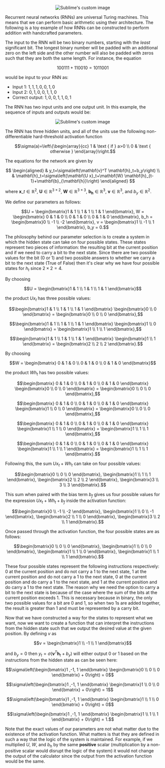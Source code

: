 <p align="center">
  <img src="https://user-images.githubusercontent.com/29025503/214755229-f95b1ade-295b-461a-b7c3-74441ec32088.png" alt="Sublime's custom image"/>
</p>

Recurrent neural networks (RNNs) are universal Turing machines. This means that we can perform basic arithmetic using their architecture. The following is a toy example of how RNNs can be constructed to perform addition with handcrafted parameters.

The input to the RNN will be two binary numbers, starting with the *least* significant bit. The longest binary number will be padded with an additional zero on the left side and the other number will also be padded with zeros such that they are both the same length. For instance, the equation

$$
100111+110010=1011001
$$

would be input to your RNN as:
- Input 1: $1, 1, 1,0,0,1,0$
- Input 2: $0,1,0,0,1,1,0$
- Correct output: $1,0,0,1,1,0,1$

The RNN has two input units and one output unit. In this example, the sequence of inputs and outputs would be:

<p align="center">
  <img src="https://user-images.githubusercontent.com/29025503/214734148-7a9157df-d225-48b4-8080-8c5f0434c97c.png" alt="Sublime's custom image"/>
</p>

The RNN has three hidden units, and all of the units use the following non-differentiable hard-threshold activation function

```math
\sigma(a)=\left\{\begin{array}{cc}
1 & \text { if } a>0 \\
0 & \text { otherwise }
\end{array}\right.
```

The equations for the network are given by

$$
\begin{aligned}
& y_t=\sigma\left(\mathbf{v}^T \mathbf{h}_t+b_y\right) \\
& \mathbf{h}_t=\sigma\left(\mathbf{U x}_t+\mathbf{W} \mathbf{h}_{t-1}+\mathbf{b}_{\mathbf{h}}\right)
\end{aligned}
$$

where $\mathbf{x}\_t \in \mathbb{R}^2$, $\mathbf{U} \in \mathbb{R}^{3 \times 2}$, $\mathbf{W} \in \mathbb{R}^{3 \times 3}$, $\mathbf{b}_{\mathbf{h}} \in \mathbb{R}^3$, $\mathbf{v} \in \mathbb{R}^3$, and $b_y \in \mathbb{R}^2$.

We define our parameters as follows:

```math
U = \begin{bmatrix}1 & 1 \\ 1 & 1 \\ 1 & 1 \end{bmatrix}, W = \begin{bmatrix} 0 & 1 & 0 \\ 0 & 1 & 0 \\ 0 & 1 & 0 \end{bmatrix}, b_h = \begin{bmatrix}0 \\ -1 \\ -2 \end{bmatrix}, v = \begin{bmatrix}1 \\ -1 \\ 1 \end{bmatrix}, b_y = 0.
```

The philosophy behind our parameter selection is to create a system in which the hidden state can take on four possible states. These states represent two pieces of information: the resulting bit at the current position and if we need to carry a bit to the next state. Since there are two possible values for the bit (0 or 1) and two possible answers to whether we carry a bit to the next state (True of False) then it's clear why we have four possible states for $h_t$ since $2\times2=4$.

By choosing 

```math
U = \begin{bmatrix}1 & 1 \\ 1 & 1 \\ 1 & 1 \end{bmatrix}
```

the product $Ux_t$ has three possible values:

```math
\begin{bmatrix}1 & 1 \\ 1 & 1 \\ 1 & 1 \end{bmatrix} \begin{bmatrix}0 \\ 0 \end{bmatrix} = \begin{bmatrix}0 \\ 0 \\ 0 \end{bmatrix},
```

```math
\begin{bmatrix}1 & 1 \\ 1 & 1 \\ 1 & 1 \end{bmatrix} \begin{bmatrix}1 \\ 0 \end{bmatrix} = \begin{bmatrix}1 \\ 1 \\ 1 \end{bmatrix},
```

```math
\begin{bmatrix}1 & 1 \\ 1 & 1 \\ 1 & 1 \end{bmatrix} \begin{bmatrix}1 \\ 1 \end{bmatrix} = \begin{bmatrix}2 \\ 2 \\ 2 \end{bmatrix}.
```

By choosing 

```math
W = \begin{bmatrix} 0 & 1 & 0 \\ 0 & 1 & 0 \\ 0 & 1 & 0 \end{bmatrix}
```

the product $Wh_t$ has two possible values:

```math
\begin{bmatrix} 0 & 1 & 0 \\ 0 & 1 & 0 \\ 0 & 1 & 0 \end{bmatrix} \begin{bmatrix}0 \\ 0 \\ 0 \end{bmatrix} = \begin{bmatrix}0 \\ 0 \\ 0 \end{bmatrix},
```

```math
\begin{bmatrix} 0 & 1 & 0 \\ 0 & 1 & 0 \\ 0 & 1 & 0 \end{bmatrix} \begin{bmatrix}1 \\ 0 \\ 0 \end{bmatrix} = \begin{bmatrix}0 \\ 0 \\ 0 \end{bmatrix},
```

```math
\begin{bmatrix} 0 & 1 & 0 \\ 0 & 1 & 0 \\ 0 & 1 & 0 \end{bmatrix} \begin{bmatrix}1 \\ 1 \\ 0 \end{bmatrix} = \begin{bmatrix}1 \\ 1 \\ 1 \end{bmatrix},
```

```math
\begin{bmatrix} 0 & 1 & 0 \\ 0 & 1 & 0 \\ 0 & 1 & 0 \end{bmatrix} \begin{bmatrix}1 \\ 1 \\ 1 \end{bmatrix} = \begin{bmatrix}1 \\ 1 \\ 1 \end{bmatrix}.
```

Following this, the sum $Ux_t + Wh_t$ can take on four possible values: 
```math
\begin{bmatrix}0 \\ 0 \\ 0 \end{bmatrix}, \begin{bmatrix}1 \\ 1 \\ 1 \end{bmatrix}, \begin{bmatrix}2 \\ 2 \\ 2 \end{bmatrix}, \begin{bmatrix}3 \\ 3 \\ 3 \end{bmatrix}.
```

This sum when paired with the bias term $b_f$ gives us four possible values for the expression $Ux_t + Wh_t + b_f$ inside the activation function: 

```math
\begin{bmatrix}0 \\ -1 \\ -2 \end{bmatrix}, \begin{bmatrix}1 \\ 0 \\ -1 \end{bmatrix}, \begin{bmatrix}2 \\ 1 \\ 0 \end{bmatrix}, \begin{bmatrix}3 \\ 2 \\ 1 \end{bmatrix}.
```

Once passed through the activation function, the four possible states are as follows:

```math
\begin{bmatrix}0 \\ 0 \\ 0 \end{bmatrix}, \begin{bmatrix}1 \\ 0 \\ 0 \end{bmatrix}, \begin{bmatrix}1 \\ 1 \\ 0 \end{bmatrix}, \begin{bmatrix}1 \\ 1 \\ 1 \end{bmatrix}.
```

These four possible states represent the following instructions respectively: 0 at the current position and do not carry a 1 to the next state, 1 at the current position and do not carry a 1 to the next state, 0 at the current position and do carry a 1 to the next state, and 1 at the current position and do carry a 1 to the next state. The reason why we need the option to carry a bit to the next state is because of the case where the sum of the bits at the current position exceeds 1. This is necessary because in binary, the only two possible values for a bit are 0 and 1, so when two 1s are added together, the result is greater than 1 and must be represented by a carry bit.

Now that we have constructed a way for the states to represent what we want, now we want to create a function that can interpret the instructions from the hidden state such that we output the desired value at the given position. By defining $v$ as 

```math
v = \begin{bmatrix}1 \\ -1 \\ 1 \end{bmatrix}
```
and $b_y = 0$ then $y_t=\sigma\left(\mathbf{v}^T \mathbf{h}_t+b_y\right)$ will either output $0$ or $1$ based on the instructions from the hidden state as can be seen here:

```math
\sigma\left(\begin{bmatrix}1 ,-1, 1 \end{bmatrix} \begin{bmatrix}0 \\ 0 \\ 0 \end{bmatrix} + 0\right) = 0
```

```math
\sigma\left(\begin{bmatrix}1 ,-1, 1 \end{bmatrix} \begin{bmatrix}1 \\ 0 \\ 0 \end{bmatrix} + 0\right) = 1
```

```math
\sigma\left(\begin{bmatrix}1 ,-1, 1 \end{bmatrix} \begin{bmatrix}1 \\ 1 \\ 0 \end{bmatrix} + 0\right) = 0
```

```math
\sigma\left(\begin{bmatrix}1 ,-1, 1 \end{bmatrix} \begin{bmatrix}1 \\ 1 \\ 1 \end{bmatrix} + 0\right) = 1.
```

Note that the exact values of our parameters are not what matter due to the existence of the activation function. What matters is that they are defined in such a way that the logic of the system is maintained. For example, if we multiplied $U$, $W$, and $b_h$ by the same **positive** scalar (multiplication by a non-positive scalar would disrupt the logic of the system) it would not change the output of the calculator since the output from the activation function would be the same.
